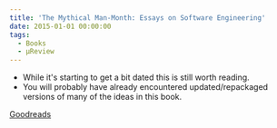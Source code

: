 ```yaml
---
title: 'The Mythical Man-Month: Essays on Software Engineering'
date: 2015-01-01 00:00:00
tags:
  - Books
  - μReview
---
```

- While it's starting to get a bit dated this is still worth reading.  
- You will probably have already encountered updated/repackaged versions of many of the ideas in this book.

[Goodreads](https://www.goodreads.com/book/show/13629.The_Mythical_Man_Month?utm_medium=api&amp;utm_source=blog_book)